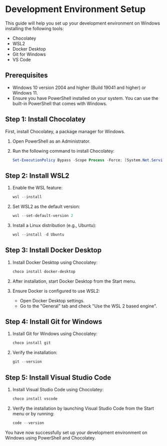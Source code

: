 # Development Environment Setup

This guide will help you set up your development environment on Windows installing the following tools:

- Chocolatey
- WSL2
- Docker Desktop
- Git for Windows
- VS Code

## Prerequisites

- Windows 10 version 2004 and higher (Build 19041 and higher) or Windows 11.
- Ensure you have PowerShell installed on your system. You can use the built-in PowerShell that comes with Windows.

## Step 1: Install Chocolatey

First, install Chocolatey, a package manager for Windows.

1. Open PowerShell as an Administrator.
2. Run the following command to install Chocolatey:

    ```powershell
    Set-ExecutionPolicy Bypass -Scope Process -Force; [System.Net.ServicePointManager]::SecurityProtocol = [System.Net.ServicePointManager]::SecurityProtocol -bor 3072; iex ((New-Object System.Net.WebClient).DownloadString('https://community.chocolatey.org/install.ps1'))
    ```

## Step 2: Install WSL2

1. Enable the WSL feature:

    ```powershell
    wsl --install
    ```

2. Set WSL2 as the default version:

    ```powershell
    wsl --set-default-version 2
    ```

3. Install a Linux distribution (e.g., Ubuntu):

    ```powershell
    wsl --install -d Ubuntu
    ```

## Step 3: Install Docker Desktop

1. Install Docker Desktop using Chocolatey:

    ```powershell
    choco install docker-desktop
    ```

2. After installation, start Docker Desktop from the Start menu.

3. Ensure Docker is configured to use WSL2:

    - Open Docker Desktop settings.
    - Go to the "General" tab and check "Use the WSL 2 based engine".

## Step 4: Install Git for Windows

1. Install Git for Windows using Chocolatey:

    ```powershell
    choco install git
    ```

2. Verify the installation:

    ```powershell
    git --version
    ```

## Step 5: Install Visual Studio Code

1. Install Visual Studio Code using Chocolatey:

    ```powershell
    choco install vscode
    ```

2. Verify the installation by launching Visual Studio Code from the Start menu or by running:

    ```powershell
    code --version
    ```

You have now successfully set up your development environment on Windows using PowerShell and Chocolatey.
